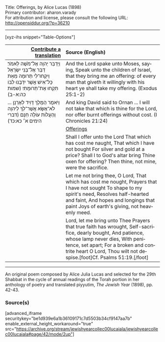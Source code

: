 <html>
<head></head>
<body>
Title: Offerings, by Alice Lucas (1898)<br />
Primary contributor: aharon.varady<br />
For attribution and license, please consult the following URL: <a href="http://opensiddur.org/?p=36210">http://opensiddur.org/?p=36210</a>
<p />
<hr />

[xyz-ihs snippet="Table-Options"]<table style="margin-left: auto; margin-right: auto;" class="draggable">
<thead><tr><th id="x" style="text-align: right;"><a href="/translate/" target="_blank" rel="noopener">Contribute a translation</a></th><th style="text-align: left;">Source (English)</th></tr></thead>
<tbody>
<tr><td style="vertical-align:top;">
<div class="liturgy" lang="he">
וַיְדַבֵּר יְהוָה אֶל־מֹשֶׁה לֵּאמֹר׃
דַּבֵּר אֶל־בְּנֵי יִשְׂרָאֵל 
וְיִקְחוּ־לִי תְּרוּמָה 
מֵאֵת כָּל־אִישׁ אֲשֶׁר יִדְּבֶנּוּ לִבּוֹ 
תִּקְחוּ אֶת־תְּרוּמָתִי׃ <span class="citation">(שמות כה:א-ב)</span> 
</span></div></td>
 
<td style="vertical-align:top;">
<div class="english" lang="en">
And the Lord spake unto Moses, saying, 
Speak unto the children of Israel, 
that they bring me an offering: 
of every man that giveth it willingly with his heart 
ye shall take my offering. <span class="citation">(Exodus 25:1-2)</span> 
</div></td></tr>


<tr><td style="vertical-align:top;">
<div class="liturgy" lang="he">
וַיֹּאמֶר הַמֶּלֶךְ דָּוִיד לְאָרְנָן ...
 לֹא־אֶשָּׂא אֲשֶׁר־לְךָ לַיהוָה 
וְהַעֲלוֹת עוֹלָה חִנָּם׃ <span class="citation">(דברי הימים א׳ כא:כד)</span>
</span></div></td>
 
<td style="vertical-align:top;">
<div class="english" lang="en">
And king David said to Ornan ... 
I will not take that which is thine for the Lord, 
nor offer burnt offerings without cost. <span class="citation">(I Chronicles 21:24)</span> 
</div></td></tr>


<tr><td style="vertical-align:top;">
<div class="liturgy" lang="he">

</span></div></td>
 
<td style="vertical-align:top;">
<div class="english" lang="en">
<u>Offerings</u>
</div></td></tr>


<tr><td style="vertical-align:top;">
<div class="liturgy" lang="he">

</span></div></td>
 
<td style="vertical-align:top;">
<div class="english" lang="en">
Shall I offer unto the Lord 
That which has cost me naught, 
That which I have not bought 
For silver and gold at a price? 
Shall I to God's altar bring 
Thine oxen for offering? 
Then thine, not mine, were the sacrifice. 
</div></td></tr>


<tr><td style="vertical-align:top;">
<div class="liturgy" lang="he">

</span></div></td>
 
<td style="vertical-align:top;">
<div class="english" lang="en">
Let me not bring thee, O Lord, 
That which has cost me nought, 
Prayers that I have not sought 
To shape to my spirit's need, 
Resolves half-hearted and faint, 
And hopes and longings that paint 
Joys of earth's giving, not heavenly meed. 
</div></td></tr>


<tr><td style="vertical-align:top;">
<div class="liturgy" lang="he">

</span></div></td>
 
<td style="vertical-align:top;">
<div class="english" lang="en">
Lord, let me bring unto Thee 
Prayers that true faith has wrought, 
Self-sacrifice, dearly bought, 
And patience, whose lamp never dies, 
With penitence, set apart; 
For a broken and contrite heart 
O Lord, Thou wilt not despise.[foot]Cf. Psalms 51:19.[/foot] 
</div></td></tr>
</tbody></table>

<hr />

An original poem composed by Alice Julia Lucas and selected for the 29th Shabbat in the cycle of annual readings of the Torah portion in her anthology of poetry and translated piyyutim, <em>The Jewish Year</em> (1898), pp. 42-43.

<h3>Source(s)</h3>

[advanced_iframe securitykey="be1d939e6a1b36109171c7d5503b34cf9147aa7b" enable_external_height_workaround="true" src="https://archive.org/stream/jewishyearcollec00lucaiala/jewishyearcollec00lucaiala#page/42/mode/2up"]

&nbsp;
</body>
</html>
